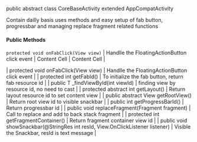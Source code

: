 public abstract class CoreBaseActivity extended AppCompatActivity

Contain dailly basis uses methods and easy setup of fab button, progressbar and managing replace fragment related functions 

#### Public Methods

`protected void onFabClick(View view)`  | Handlle the FloatingActionButton click event 
 | Content Cell                          | Content Cell                                                                |

| protected void onFabClick(View view) | Handlle the FloatingActionButton click event |
| protected int getFabId() | To initialize the fab button, return fab resource id |
| public <T extends View> T _findViewById(int viewId) | finding view by resource id, no need to cast |
| protected abstract int getLayout() | Return layout resource id to set content view | 
| public abstract View getRootView() | Return root view id to visible snackbar | 
| public int getProgressBarId() | Return progressbar id |
| public void replaceFragment(Fragment fragment) | Call to replace and add to back stack fragment |
| protected int getFragmentContainer() | Return fragment container view id | 
| public void showSnackbar(@StringRes int resId, View.OnClickListener listener) | Visible the Snackbar, resId is text message |  
